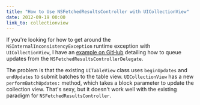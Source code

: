 ```yaml
---
title: "How to Use NSFetchedResultsController with UICollectionView"
date: 2012-09-19 00:00
link_to: collectionview
---
```


<p>If you're looking for how to get around the <code>NSInternalInconsistencyException</code> runtime exception with <code>UICollectionView</code>, I have an <a href="https://github.com/AshFurrow/UICollectionView-NSFetchedResultsController">example on GitHub</a> detailing how to queue updates from the <code>NSFetchedResultsControllerDelegate</code>.</p>

<p>The problem is that the existing <code>UITableView</code> class uses <code>beginUpdates</code> and <code>endUpdates</code> to submit batches to the table view. <code>UICollectionView</code> has a new <code>performBatchUpdates:</code> method, which takes a block parameter to update the collection view. That's sexy, but it doesn't work well with the existing paradigm for <code>NSFetchedResultsController</code>.</p>

<!-- more -->

